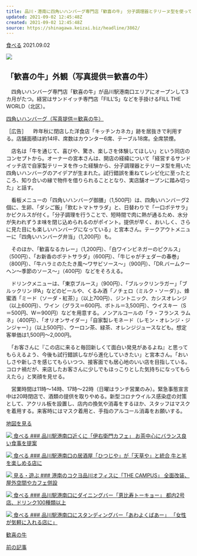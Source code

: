 ```yaml
---
title: 品川・港南に四角いハンバーグ専門店「歓喜の牛」　分子調理器とテリーヌ型を使って
updated: 2021-09-02 12:45:48Z
created: 2021-09-02 12:45:48Z
source: https://shinagawa.keizai.biz/headline/3862/
---
```


[食べる](https://shinagawa.keizai.biz/gourmet/archives/1/) 2021.09.02

![](https://images.keizai.biz/shinagawa_keizai/headline/1630557800_photo.jpg)

## 「歓喜の牛」外観（写真提供＝歓喜の牛）

　四角いハンバーグ専門店「歓喜の牛」が品川駅港南口エリアにオープンして3カ月がたつ。経営はサンドイッチ専門店「FILL'S」などを手掛けるFILL THE WORLD（北区）。

[四角いハンバーグ（写真提供＝歓喜の牛）](https://shinagawa.keizai.biz/photoflash/5561/)

［広告］
　昨年秋に閉店した洋食店「キッチンカネカ」跡を居抜きで利用する。店舗面積は約14坪、席数はカウンター6席、テーブル18席。全席禁煙。

　店名は「牛を通じて、喜びや、驚き、楽しさを体験してほしい」という同店のコンセプトから。オーナーの宮本さんは、開店の経緯について「経営するサンドイッチ店で自家製テリーヌを作った経験から、分子調理器とテリーヌ型を用いた四角いハンバーグのアイデアが生まれた。試行錯誤を重ねてレシピ化に至ったところ、知り合いの縁で物件を借りられることとなり、実店舗オープンに踏み切った」と話す。

　看板メニューの「四角いハンバーグ御膳」（1,500円）は、四角いハンバーグ2個に、生卵、「ダシご飯」「飲むトマトサラダ」と、日替わりで「一口ポテサラ」かピクルスが付く。「分子調理を行うことで、短時間で肉に熱が通るため、水分が失われずうま味を閉じ込められるのがポイント。提供が早く、おいしく、さらに見た目にも楽しいハンバーグになっている」と宮本さん。テークアウトメニューに「四角いハンバーグ弁当」（1,200円）も。

　そのほか、「歓喜なるカレー」（1,200円）、「白ワインビネガーのピクルス」（500円）、「お新香のポテトサラダ」（600円）、「牛じゃがチェダーの春巻」（800円）、「牛ハラミのたたき風～ワサビソース～」（900円）、「DR.バームクーヘン～季節のソース～」（400円）などをそろえる。

　ドリンクメニューは、「東京ブルース」（900円）、「ブルックリンラガー」「ブルックリン IPA」などのビールや、くるみ酒「ノチェロ（ミルク・ソーダ）」、蜂蜜酒「ミード（ソーダ・紅茶）」（以上700円）、ジントニック、カシスオレンジ（以上600円）、ワイン（グラス＝600円、ボトル＝3,500円）、ウイスキー（S＝500円、W＝900円）などを用意する。ノンアルコールの「ラ・フランス ラムネ」（400円）、「オリオンサイダー」「自家製レモネード（レモン・オレンジ・ジンジャー）」（以上500円）、ウーロン茶、緑茶、オレンジジュースなども。想定客単価は1,500円～2,000円。

　「お客さんに『この店に来ると毎回新しくて面白い発見があるよね』と思ってもらえるよう、今後も試行錯誤しながら進化していきたい」と宮本さん。「おいしさや新しさを感じてもらいつつ、接客面でも居心地のいい店を目指している。コロナ禍だが、来店したお客さんに少しでもほっこりとした気持ちになってもらえたら」と笑顔を見せる。

　営業時間は11時～14時、17時～22時（日曜はランチ営業のみ）。緊急事態宣言中は20時閉店で、酒類の提供を取りやめる。新型コロナウイルス感染症の対策として、アクリル板を設置し、店内の換気や消毒をするほか、スタッフはマスクを着用する。来客時にはマスク着用と、手指のアルコール消毒をお願いする。

[地図を見る](https://shinagawa.keizai.biz/mapnews/3862/)

[![](https://images.keizai.biz/shinagawa_keizai/thumbnail/1578982096_mini.jpg) 食べる ### 品川駅港南口近くに「伊右衛門カフェ」 お茶中心にバランス良い食事を提案](https://shinagawa.keizai.biz/headline/3465/)

[![](https://images.keizai.biz/shinagawa_keizai/thumbnail/1571122489_mini.jpg) 食べる ### 品川駅港南口の居酒屋「ひつじや」が「天草や」と統合 牛と羊を楽しめる店に](https://shinagawa.keizai.biz/headline/3404/)

[![](https://images.keizai.biz/shinagawa_keizai/thumbnail/1618207041_mini.jpg) 見る・遊ぶ ### 港南のコクヨ品川オフィスに「THE CAMPUS」 全面改装、屋外空間やカフェ併設](https://shinagawa.keizai.biz/headline/3767/)

[![](https://images.keizai.biz/shinagawa_keizai/thumbnail/1556003606_mini.jpg) 食べる ### 品川駅港南口にダイニングバー「恵比寿トーキョー」 都内2号店、ドリンク100種類以上](https://shinagawa.keizai.biz/headline/3293/)

[![](https://images.keizai.biz/shinagawa_keizai/thumbnail/1551946955_mini.jpg) 食べる ### 品川駅港南口にスタンディングバー「あわよくばあー」 「女性が気軽に入れる店に」](https://shinagawa.keizai.biz/headline/3264/)

[歓喜の牛](http://kankinoushi.com/)

[前の記事](https://shinagawa.keizai.biz/headline/3861/)